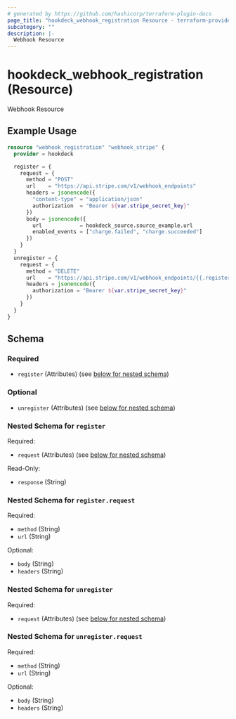 ```yaml
---
# generated by https://github.com/hashicorp/terraform-plugin-docs
page_title: "hookdeck_webhook_registration Resource - terraform-provider-hookdeck"
subcategory: ""
description: |-
  Webhook Resource
---
```


# hookdeck_webhook_registration (Resource)

Webhook Resource

## Example Usage

```terraform
resource "webhook_registration" "webhook_stripe" {
  provider = hookdeck

  register = {
    request = {
      method = "POST"
      url    = "https://api.stripe.com/v1/webhook_endpoints"
      headers = jsonencode({
        "content-type" = "application/json"
        authorization  = "Bearer ${var.stripe_secret_key}"
      })
      body = jsonencode({
        url            = hookdeck_source.source_example.url
        enabled_events = ["charge.failed", "charge.succeeded"]
      })
    }
  }
  unregister = {
    request = {
      method = "DELETE"
      url    = "https://api.stripe.com/v1/webhook_endpoints/{{.register.response.body.id}}"
      headers = jsonencode({
        authorization = "Bearer ${var.stripe_secret_key}"
      })
    }
  }
}
```

<!-- schema generated by tfplugindocs -->
## Schema

### Required

- `register` (Attributes) (see [below for nested schema](#nestedatt--register))

### Optional

- `unregister` (Attributes) (see [below for nested schema](#nestedatt--unregister))

<a id="nestedatt--register"></a>
### Nested Schema for `register`

Required:

- `request` (Attributes) (see [below for nested schema](#nestedatt--register--request))

Read-Only:

- `response` (String)

<a id="nestedatt--register--request"></a>
### Nested Schema for `register.request`

Required:

- `method` (String)
- `url` (String)

Optional:

- `body` (String)
- `headers` (String)



<a id="nestedatt--unregister"></a>
### Nested Schema for `unregister`

Required:

- `request` (Attributes) (see [below for nested schema](#nestedatt--unregister--request))

<a id="nestedatt--unregister--request"></a>
### Nested Schema for `unregister.request`

Required:

- `method` (String)
- `url` (String)

Optional:

- `body` (String)
- `headers` (String)
